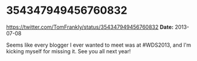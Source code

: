 # 354347949456760832
https://twitter.com/TomFrankly/status/354347949456760832
**Date:** 2013-07-08

Seems like every blogger I ever wanted to meet was at #WDS2013, and I'm kicking myself for missing it. See you all next year!
